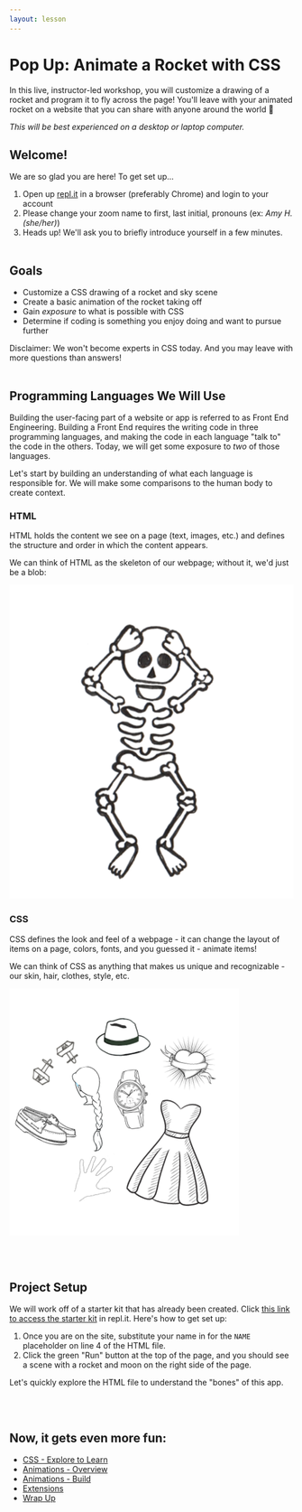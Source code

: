 ```yaml
---
layout: lesson
---
```


# Pop Up: Animate a Rocket with CSS

In this live, instructor-led workshop, you will customize a drawing of a rocket and program it to fly across the page! You'll leave with your animated rocket on a website that you can share with anyone around the world <span role="img" aria-label="rocket emoji">🚀</span>

_This will be best experienced on a desktop or laptop computer._

## Welcome!

We are so glad you are here! To get set up...
1. Open up <a target="blank" href="http://repl.it/">repl.it</a> in a browser (preferably Chrome) and login to your account
1. Please change your zoom name to first, last initial, pronouns (ex: _Amy H. (she/her)_)
1. Heads up! We'll ask you to briefly introduce yourself in a few minutes.
<br><br>

## Goals

- Customize a CSS drawing of a rocket and sky scene
- Create a basic animation of the rocket taking off
- Gain _exposure_ to what is possible with CSS
- Determine if coding is something you enjoy doing and want to pursue further

Disclaimer: We won't become experts in CSS today. And you may leave with more questions than answers!
<br><br>

## Programming Languages We Will Use

Building the user-facing part of a website or app is referred to as Front End Engineering. Building a Front End requires the writing code in three programming languages, and making the code in each language "talk to" the code in the others. Today, we will get some exposure to _two_ of those languages.

Let's start by building an understanding of what each language is responsible for. We will make some comparisons to the human body to create context.

<section class="data-type-cards language-cards">
  <div>
    <h3>HTML</h3>
    <p>HTML holds the content we see on a page (text, images, etc.) and defines the structure and order in which the content appears.</p>
    <p>We can think of HTML as the skeleton of our webpage; without it, we'd just be a blob:</p>
    <img src="./assets/html.png" alt="Drawing of human skeleton" />
  </div>

  <div>
    <h3>CSS</h3>
    <p>CSS defines the look and feel of a webpage - it can change the layout of items on a page, colors, fonts, and you guessed it - animate items!</p>
    <p>We can think of CSS as anything that makes us unique and recognizable - our skin, hair, clothes, style, etc.</p>
    <img src="./assets/css.png" alt="Drawing of clothes and accessories" />
  </div>
</section>

<br><br>

## Project Setup

We will work off of a starter kit that has already been created. Click [this link to access the starter kit](https://repl.it/@turingschool/rocket-animation-starter#index.html) in repl.it. Here's how to get set up:
1. Once you are on the site, substitute your name in for the `NAME` placeholder on line 4 of the HTML file.
1. Click the green "Run" button at the top of the page, and you should see a scene with a rocket and moon on the right side of the page.

Let's quickly explore the HTML file to understand the "bones" of this app.

<br><br>

## Now, it gets even more fun:
- [CSS - Explore to Learn](./css-1)
- [Animations - Overview](./an-1)
- [Animations - Build](./an-2)
- [Extensions](./ext)
- [Wrap Up](./wrap-up)
